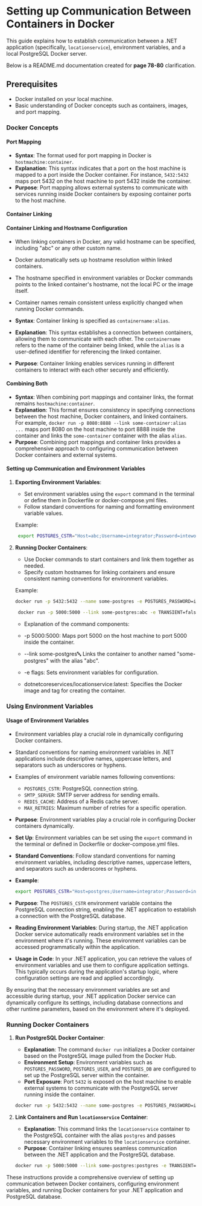 ﻿
# Setting up Communication Between Containers in Docker

This guide explains how to establish communication between a .NET application (specifically, `locationservice`), environment variables, and a local PostgreSQL Docker server.

Below is a README.md documentation created for **page 78-80** clarification.

## Prerequisites

- Docker installed on your local machine.
- Basic understanding of Docker concepts such as containers, images, and port mapping.


### Docker Concepts

#### Port Mapping

- **Syntax**: The format used for port mapping in Docker is `hostmachine:container`.
- **Explanation**: This syntax indicates that a port on the host machine is mapped to a port inside the Docker container. For instance, `5432:5432` maps port 5432 on the host machine to port 5432 inside the container.
- **Purpose**: Port mapping allows external systems to communicate with services running inside Docker containers by exposing container ports to the host machine.

#### Container Linking

#### Container Linking and Hostname Configuration

- When linking containers in Docker, any valid hostname can be specified, including "abc" or any other custom name.
- Docker automatically sets up hostname resolution within linked containers.
- The hostname specified in environment variables or Docker commands points to the linked container's hostname, not the local PC or the image itself.
- Container names remain consistent unless explicitly changed when running Docker commands.


- **Syntax**: Container linking is specified as `containername:alias`.
- **Explanation**: This syntax establishes a connection between containers, allowing them to communicate with each other. The `containername` refers to the name of the container being linked, while the `alias` is a user-defined identifier for referencing the linked container.
- **Purpose**: Container linking enables services running in different containers to interact with each other securely and efficiently.

#### Combining Both

- **Syntax**: When combining port mappings and container links, the format remains `hostmachine:container`.
- **Explanation**: This format ensures consistency in specifying connections between the host machine, Docker containers, and linked containers. For example, `docker run -p 8080:8888 --link some-container:alias ...` maps port 8080 on the host machine to port 8888 inside the container and links the `some-container` container with the alias `alias`.
- **Purpose**: Combining port mappings and container links provides a comprehensive approach to configuring communication between Docker containers and external systems.

#### Setting up Communication and Environment Variables

1. **Exporting Environment Variables**:
   - Set environment variables using the `export` command in the terminal or define them in Dockerfile or docker-compose.yml files.
   - Follow standard conventions for naming and formatting environment variable values.

   Example:
   ```bash
    export POSTGRES_CSTR="Host=abc;Username=integrator;Password=inteword;Database=locationservice;Port=5432"
   ```

2. **Running Docker Containers**:
   - Use Docker commands to start containers and link them together as needed.
   - Specify custom hostnames for linking containers and ensure consistent naming conventions for environment variables.

   Example:
   ```bash
   docker run -p 5432:5432 --name some-postgres -e POSTGRES_PASSWORD=inteword -e POSTGRES_USER=integrator -e POSTGRES_DB=locationservice -d postgres
   ```

   ```bash
    docker run -p 5000:5000 --link some-postgres:abc -e TRANSIENT=false -e PORT=5000 -e POSTGRES_CSTR dotnetcoreservices/locationservice:latest
   ```
   - Explanation of the command components:

   - -p 5000:5000: Maps port 5000 on the host machine to port 5000 inside the container.
   - --link some-postgres:abc: Links the container to another named "some-postgres" with the alias "abc".
   - -e flags: Sets environment variables for configuration.
   - dotnetcoreservices/locationservice:latest: Specifies the Docker image and tag for creating the container.

### Using Environment Variables

#### Usage of Environment Variables

- Environment variables play a crucial role in dynamically configuring Docker containers.
- Standard conventions for naming environment variables in .NET applications include descriptive names, uppercase letters, and separators such as underscores or hyphens.
- Examples of environment variable names following conventions:
  - `POSTGRES_CSTR`: PostgreSQL connection string.
  - `SMTP_SERVER`: SMTP server address for sending emails.
  - `REDIS_CACHE`: Address of a Redis cache server.
  - `MAX_RETRIES`: Maximum number of retries for a specific operation.

- **Purpose**: Environment variables play a crucial role in configuring Docker containers dynamically.
- **Set Up**: Environment variables can be set using the `export` command in the terminal or defined in Dockerfile or docker-compose.yml files.
- **Standard Conventions**: Follow standard conventions for naming environment variables, including descriptive names, uppercase letters, and separators such as underscores or hyphens.
- **Example**: 
  ```bash
  export POSTGRES_CSTR="Host=postgres;Username=integrator;Password=inteword;Database=locationservice;Port=5432"
  ```
- **Purpose**: The `POSTGRES_CSTR` environment variable contains the PostgreSQL connection string, enabling the .NET application to establish a connection with the PostgreSQL database.
- **Reading Environment Variables**: During startup, the .NET application Docker service automatically reads environment variables set in the environment where it's running. These environment variables can be accessed programmatically within the application.
- **Usage in Code**: In your .NET application, you can retrieve the values of environment variables and use them to configure application settings. This typically occurs during the application's startup logic, where configuration settings are read and applied accordingly.

By ensuring that the necessary environment variables are set and accessible during startup, your .NET application Docker service can dynamically configure its settings, including database connections and other runtime parameters, based on the environment where it's deployed.



### Running Docker Containers

1. **Run PostgreSQL Docker Container**:
   - **Explanation**: The command `docker run` initializes a Docker container based on the PostgreSQL image pulled from the Docker Hub. 
   - **Environment Setup**: Environment variables such as `POSTGRES_PASSWORD`, `POSTGRES_USER`, and `POSTGRES_DB` are configured to set up the PostgreSQL server within the container.
   - **Port Exposure**: Port `5432` is exposed on the host machine to enable external systems to communicate with the PostgreSQL server running inside the container.

   ```bash
   docker run -p 5432:5432 --name some-postgres -e POSTGRES_PASSWORD=inteword -e POSTGRES_USER=integrator -e POSTGRES_DB=locationservice -d postgres
   ```

2. **Link Containers and Run `locationservice` Container**:
   - **Explanation**: This command links the `locationservice` container to the PostgreSQL container with the alias `postgres` and passes necessary environment variables to the `locationservice` container.
   - **Purpose**: Container linking ensures seamless communication between the .NET application and the PostgreSQL database.

   ```bash
   docker run -p 5000:5000 --link some-postgres:postgres -e TRANSIENT=false -e PORT=5000 -e POSTGRES_CSTR dotnetcoreservices/locationservice:latest
   ```

These instructions provide a comprehensive overview of setting up communication between Docker containers, configuring environment variables, and running Docker containers for your .NET application and PostgreSQL database. 
